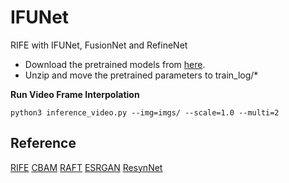 # IFUNet
RIFE with IFUNet, FusionNet and RefineNet

* Download the pretrained models from [here](https://drive.google.com/file/d/1psrM4PkPhuM2iCwwVngT0NCtx6xyiqXa/view?usp=sharing).
* Unzip and move the pretrained parameters to train_log/\*

**Run Video Frame Interpolation**
```
python3 inference_video.py --img=imgs/ --scale=1.0 --multi=2
```

## Reference
[RIFE](https://github.com/hzwer/arXiv2021-RIFE) [CBAM](https://github.com/Jongchan/attention-module) [RAFT](https://github.com/princeton-vl/RAFT) [ESRGAN](https://github.com/xinntao/ESRGAN) [ResynNet](https://github.com/hzwer/ResynNet) 
